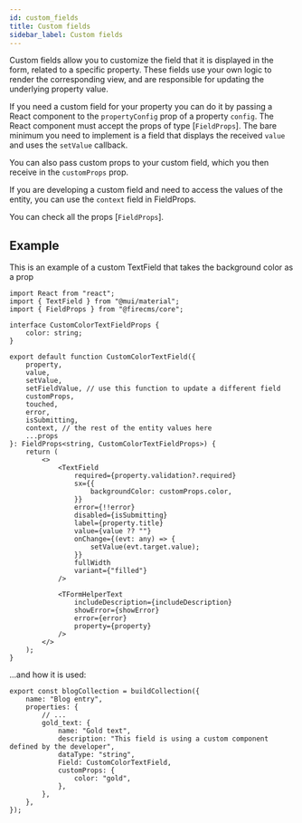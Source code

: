 ```yaml
---
id: custom_fields
title: Custom fields
sidebar_label: Custom fields
---
```


Custom fields allow you to customize the field that it is displayed in the
form, related to a specific property. These fields use your own logic to
render the corresponding view, and are responsible for updating the underlying
property value.

If you need a custom field for your property you can do it by passing a React
component to the `propertyConfig` prop of a property `config`. The React component must
accept the props of type [`FieldProps`].
The bare minimum you need to implement
is a field that displays the received `value` and uses the `setValue` callback.

You can also pass custom props to your custom field, which you then receive in
the `customProps` prop.

If you are developing a custom field and need to access the values of the
entity, you can use the `context` field in FieldProps.

You can check all the props [`FieldProps`].

## Example

This is an example of a custom TextField that takes the background color as a prop

```tsx
import React from "react";
import { TextField } from "@mui/material";
import { FieldProps } from "@firecms/core";

interface CustomColorTextFieldProps {
    color: string;
}

export default function CustomColorTextField({
    property,
    value,
    setValue,
    setFieldValue, // use this function to update a different field
    customProps,
    touched,
    error,
    isSubmitting,
    context, // the rest of the entity values here
    ...props
}: FieldProps<string, CustomColorTextFieldProps>) {
    return (
        <>
            <TextField
                required={property.validation?.required}
                sx={{
                    backgroundColor: customProps.color,
                }}
                error={!!error}
                disabled={isSubmitting}
                label={property.title}
                value={value ?? ""}
                onChange={(evt: any) => {
                    setValue(evt.target.value);
                }}
                fullWidth
                variant={"filled"}
            />

            <TFormHelperText
                includeDescription={includeDescription}
                showError={showError}
                error={error}
                property={property}
            />
        </>
    );
}
```

...and how it is used:

```tsx
export const blogCollection = buildCollection({
    name: "Blog entry",
    properties: {
        // ...
        gold_text: {
            name: "Gold text",
            description: "This field is using a custom component defined by the developer",
            dataType: "string",
            Field: CustomColorTextField,
            customProps: {
                color: "gold",
            },
        },
    },
});
```
